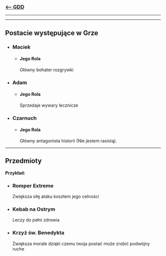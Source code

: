 ### [<-- GDD](/GDD/GDD.md)

---
---

## Postacie występujące w Grze

- ### Maciek
	- #### Jego Rola
	  Główny bohater rozgrywki
- ### Adam
	- #### Jego Rola
	  Sprzedaje wywary lecznicze 
- ### Czarnuch
	- #### Jego Rola
	  Główny antagonista historii (Nie jestem rasistą).

---

## Przedmioty 

**Przykład:**
- ### Romper Extreme
  Zwiększa siłę ataku kosztem jego celności
- ### Kebab na Ostrym
  Leczy do pełni zdrowia
- ### Krzyż św. Benedykta
  Zwiększa morale dzięki czemu twoja postać może zrobić podwójny ruche 

